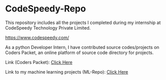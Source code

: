 # CodeSpeedy-Repo
This repository includes all the projects I completed during my internship at CodeSpeedy Technology Private Limited.

https://www.codespeedy.com/

As a python Developer Intern, I have contributed source codes/projects on Coders Packet, an online platform of source code directory for projects.

Link (Coders Packet): [Click Here](https://coderspacket.com/contributor/Debajyoti2001)

Link to my machine learning projects (ML-Repo): [Click Here](https://github.com/DebajyotiTalukder2001/ML-Repo)


